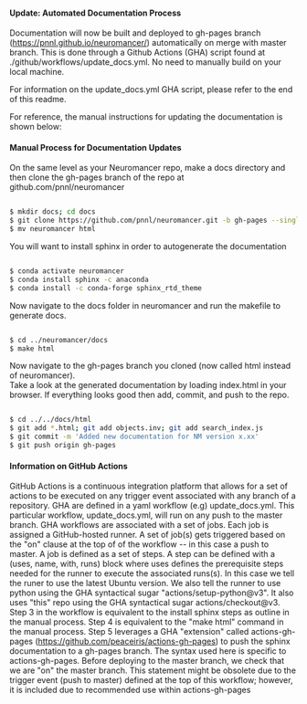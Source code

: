 #### Update: Automated Documentation Process 
Documentation will now be built and deployed to gh-pages branch (https://pnnl.github.io/neuromancer/) automatically on 
merge with master branch. This is done through a Github Actions (GHA) script found at ./github/workflows/update_docs.yml. 
No need to manually build on your local machine. 

For information on the update_docs.yml GHA script, please refer to the end of this readme.

For reference, the manual instructions for updating the documentation is shown below: 

#### Manual Process for Documentation Updates
On the same level as your Neuromancer repo, make a docs directory 
and then clone the gh-pages branch of the repo at github.com/pnnl/neuromancer

```bash

$ mkdir docs; cd docs
$ git clone https://github.com/pnnl/neuromancer.git -b gh-pages --single-branch
$ mv neuromancer html

```

You will want to install sphinx in order to autogenerate the documentation

```bash

$ conda activate neuromancer
$ conda install sphinx -c anaconda
$ conda install -c conda-forge sphinx_rtd_theme

```
Now navigate to the docs folder in neuromancer and run the makefile to generate docs. 


```bash

$ cd ../neuromancer/docs
$ make html

```

Now navigate to the gh-pages branch you cloned (now called html instead of neuromancer).  
Take a look at the generated documentation by loading index.html in your browser. 
If everything looks good then add, commit, and push to the repo. 

```bash

$ cd ../../docs/html
$ git add *.html; git add objects.inv; git add search_index.js
$ git commit -m 'Added new documentation for NM version x.xx'
$ git push origin gh-pages

```

#### Information on GitHub Actions
GitHub Actions is a continuous integration platform that allows for a set of actions to be executed
on any trigger event associated with any branch of a repository. GHA are defined in a yaml workflow (e.g)
update_docs.yml. This particular workflow, update_docs.yml, will run on any push to the master branch. 
GHA workflows are associated with a set of jobs. Each job is assigned a GitHub-hosted runner. A set of job(s) 
gets triggered based on the "on" clause at the top of of the workflow -- in this case a push to master. 
A job is defined as a set of steps. A step can be defined with a (uses, name, with, runs) block where uses defines the 
prerequisite steps needed for the runner to execute the associated runs(s). In this case we tell the 
runer to use the latest Ubuntu version. We also tell the runner to use python using the GHA syntactical sugar
"actions/setup-python@v3". It also uses "this" repo using the GHA syntactical sugar actions/checkout@v3. 
Step 3 in the workflow is equivalent to the install sphinx steps as outline in the manual process. Step 4
is equivalent to the "make html" command in the manual process. Step 5 leverages a GHA "extension" called 
actions-gh-pages (https://github.com/peaceiris/actions-gh-pages) to push the sphinx documentation to a 
gh-pages branch. The syntax used here is specific to actions-gh-pages. Before deploying to the master branch, 
we check that we are "on" the master branch. This statement might be obsolete due to the trigger event (push 
to master) defined at the top of this workflow; however, it is included due to recommended use within actions-gh-pages

